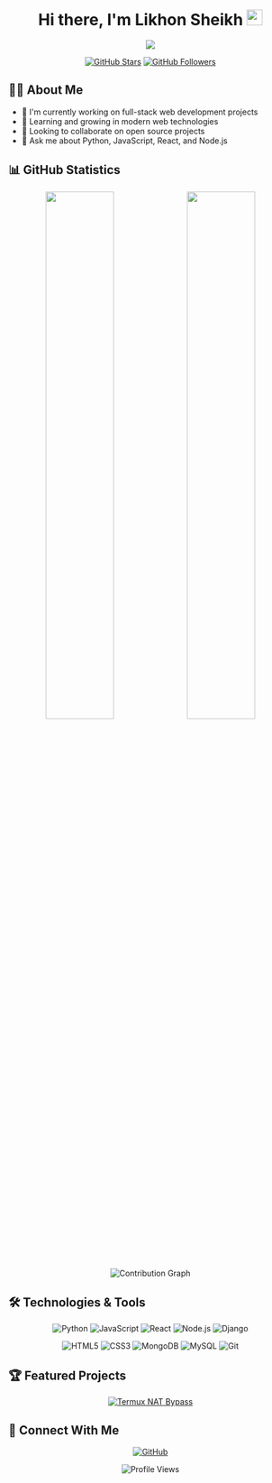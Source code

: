 <h1 align="center">
  Hi there, I'm Likhon Sheikh 
  <img src="https://media.giphy.com/media/hvRJCLFzcasrR4ia7z/giphy.gif" width="28">
</h1>

<p align="center">
  <img src="https://readme-typing-svg.herokuapp.com/?lines=Full-stack+Developer;Open+Source+Enthusiast;Always+learning+new+things&font=Fira%20Code&center=true&width=440&height=45&color=f75c7e&vCenter=true&size=22">
</p>

<div align="center">
  
  [![GitHub Stars](https://custom-icon-badges.demolab.com/github/stars/likhonsheikh6?color=55960c&style=for-the-badge&labelColor=488207&logo=star)](https://github.com/likhonsheikh6?tab=repositories&sort=stargazers)
  [![GitHub Followers](https://custom-icon-badges.demolab.com/github/followers/likhonsheikh6?color=236ad3&labelColor=1155ba&style=for-the-badge&logo=person-add&label=Follow&logoColor=white)](https://github.com/likhonsheikh6?tab=followers)
  
</div>

## 👨‍💻 About Me

- 🔭 I'm currently working on full-stack web development projects
- 🌱 Learning and growing in modern web technologies
- 👯 Looking to collaborate on open source projects
- 💬 Ask me about Python, JavaScript, React, and Node.js

## 📊 GitHub Statistics

<div align="center">
  <img width="49%" src="https://github-readme-stats.vercel.app/api?username=likhonsheikh6&count_private=true&show_icons=true&theme=react&hide_border=true" />
  <img width="49%" src="https://github-readme-streak-stats.herokuapp.com/?user=likhonsheikh6&theme=react&hide_border=true" />
</div>

<div align="center">
  <img src="https://github-readme-activity-graph.vercel.app/graph?username=likhonsheikh6&theme=react-dark&hide_border=true" alt="Contribution Graph" />
</div>

## 🛠️ Technologies & Tools

<div align="center">
  
  ![Python](https://img.shields.io/badge/Python-3776AB?style=for-the-badge&logo=python&logoColor=white)
  ![JavaScript](https://img.shields.io/badge/JavaScript-F7DF1E?style=for-the-badge&logo=javascript&logoColor=black)
  ![React](https://img.shields.io/badge/React-61DAFB?style=for-the-badge&logo=react&logoColor=black)
  ![Node.js](https://img.shields.io/badge/Node.js-339933?style=for-the-badge&logo=nodedotjs&logoColor=white)
  ![Django](https://img.shields.io/badge/Django-092E20?style=for-the-badge&logo=django&logoColor=white)
  
  ![HTML5](https://img.shields.io/badge/HTML5-E34F26?style=for-the-badge&logo=html5&logoColor=white)
  ![CSS3](https://img.shields.io/badge/CSS3-1572B6?style=for-the-badge&logo=css3&logoColor=white)
  ![MongoDB](https://img.shields.io/badge/MongoDB-47A248?style=for-the-badge&logo=mongodb&logoColor=white)
  ![MySQL](https://img.shields.io/badge/MySQL-4479A1?style=for-the-badge&logo=mysql&logoColor=white)
  ![Git](https://img.shields.io/badge/Git-F05032?style=for-the-badge&logo=git&logoColor=white)
  
</div>

## 🏆 Featured Projects

<div align="center">
  
  [![Termux NAT Bypass](https://github-readme-stats.vercel.app/api/pin/?username=likhonsheikhcodes&repo=termux-nat-bypass&theme=react&hide_border=true)](https://github.com/likhonsheikhcodes/termux-nat-bypass)
  
</div>

## 🤝 Connect With Me

<div align="center">
  
  [![GitHub](https://img.shields.io/badge/GitHub-100000?style=for-the-badge&logo=github&logoColor=white)](https://github.com/likhonsheikh6)
  
</div>

<div align="center">
  
  ![Profile Views](https://komarev.com/ghpvc/?username=likhonsheikh6&label=Profile%20views&color=0e75b6&style=flat)
  
</div>
